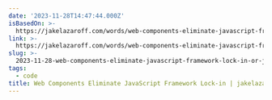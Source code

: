 ```yaml
---
date: '2023-11-28T14:47:44.000Z'
isBasedOn: >-
  https://jakelazaroff.com/words/web-components-eliminate-javascript-framework-lock-in/
link: >-
  https://jakelazaroff.com/words/web-components-eliminate-javascript-framework-lock-in/
slug: >-
  2023-11-28-web-components-eliminate-javascript-framework-lock-in-or-jakelazaroffcom
tags:
  - code
title: Web Components Eliminate JavaScript Framework Lock-in | jakelazaroff.com
---
```


